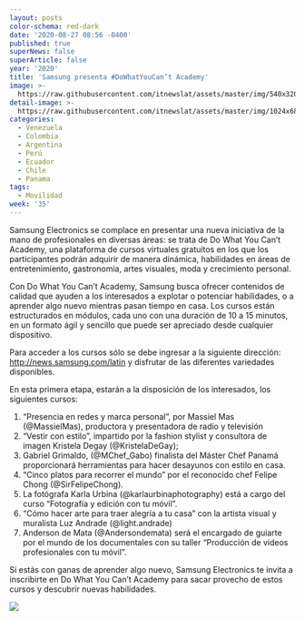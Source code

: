 ```yaml
---
layout: posts
color-schema: red-dark
date: '2020-08-27 08:56 -0400'
published: true
superNews: false
superArticle: false
year: '2020'
title: 'Samsung presenta #DoWhatYouCan’t Academy'
image: >-
  https://raw.githubusercontent.com/itnewslat/assets/master/img/540x320/Academia-p.jpg
detail-image: >-
  https://raw.githubusercontent.com/itnewslat/assets/master/img/1024x680/Academia-g.jpg
categories:
  - Venezuela
  - Colombia
  - Argentina
  - Perú
  - Ecuador
  - Chile
  - Panama
tags:
  - Movilidad
week: '35'
---
```

Samsung Electronics se complace en presentar una nueva iniciativa de la mano de profesionales en diversas áreas: se trata de Do What You Can’t Academy, una plataforma de cursos virtuales gratuitos en los que los participantes podrán adquirir de manera dinámica, habilidades en áreas de entretenimiento, gastronomía, artes visuales, moda y crecimiento personal.

Con Do What You Can’t Academy, Samsung busca ofrecer contenidos de calidad que ayuden a los interesados a explotar o potenciar habilidades, o a aprender algo nuevo mientras pasan tiempo en casa. Los cursos están estructurados en módulos, cada uno con una duración de 10 a 15 minutos, en un formato ágil y sencillo que puede ser apreciado desde cualquier dispositivo.

Para acceder a los cursos sólo se debe ingresar a la siguiente dirección: http://news.samsung.com/latin y disfrutar de las diferentes variedades disponibles. 

En esta primera etapa, estarán a la disposición de los interesados, los siguientes cursos: 

1.	“Presencia en redes y marca personal”, por Massiel Mas (@MassielMas), productora y presentadora de radio y televisión
2.	“Vestir con estilo”, impartido por la fashion stylist y consultora de imagen Kristela Degay (@KristelaDeGay); 
3.	Gabriel Grimaldo, (@MChef_Gabo) finalista del Máster Chef Panamá proporcionará herramientas para hacer desayunos con estilo en casa.
4.	“Cinco platos para recorrer el mundo” por el reconocido chef Felipe Chong (@SirFelipeChong).
5.	La fotógrafa Karla Urbina (@karlaurbinaphotography) está a cargo del curso “Fotografía y edición con tu móvil”. 
6.	“Cómo hacer arte para traer alegría a tu casa” con la artista visual y muralista Luz Andrade (@light.andrade)
7.	Anderson de Mata (@Andersondemata) será el encargado de guiarte por el mundo de los documentales con su taller “Producción de videos profesionales con tu móvil”.

Si estás con ganas de aprender algo nuevo, Samsung Electronics te invita a inscribirte en Do What You Can’t Academy para sacar provecho de estos cursos y descubrir nuevas habilidades.

<img src="https://tracker.metricool.com/c3po.jpg?hash=56f88a41e39ab42c063cc51676587a04"/>
